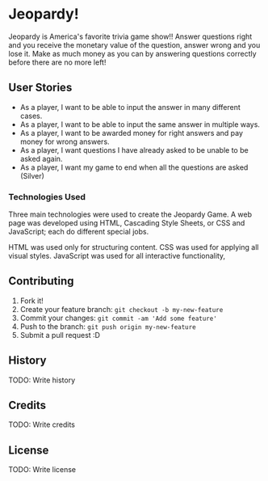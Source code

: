 # Jeopardy!

Jeopardy is America's favorite trivia game show!! Answer questions right and you receive the monetary value of the question, answer wrong and you lose it.  Make as much money as you can by answering questions correctly before there are no more left!

## User Stories

* As a player, I want to be able to input the answer in many different cases.
* As a player, I want to be able to input the same answer in multiple ways.
* As a player, I want to be awarded money for right answers and pay money for wrong answers.
* As a player, I want questions I have already asked to be unable to be asked again.
* As a player, I want my game to end when all the questions are asked (Silver)

### Technologies Used
Three main technologies were used to create the Jeopardy Game.  A web page was developed using HTML, Cascading Style Sheets, or CSS and JavaScript; each do different special jobs.

HTML was used only for structuring content.
CSS was used for applying all visual styles.
JavaScript was used for all interactive functionality,

## Contributing

1. Fork it!
2. Create your feature branch: `git checkout -b my-new-feature`
3. Commit your changes: `git commit -am 'Add some feature'`
4. Push to the branch: `git push origin my-new-feature`
5. Submit a pull request :D

## History

TODO: Write history

## Credits

TODO: Write credits

## License

TODO: Write license
